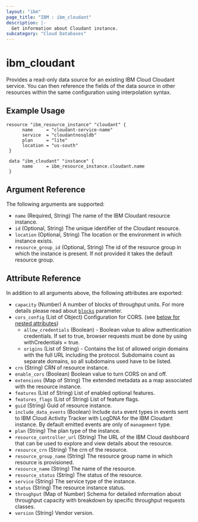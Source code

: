 ```yaml
---
layout: "ibm"
page_title: "IBM : ibm_cloudant"
description: |-
  Get information about Cloudant instance.
subcategory: "Cloud Databases"
---
```


# ibm_cloudant

Provides a read-only data source for an existing IBM Cloud Cloudant service. You can then reference the fields of the data source in other resources within the same configuration using interpolation syntax.

## Example Usage

```hcl
resource "ibm_resource_instance" "cloudant" {
 	  name     = "cloudant-service-name"
 	  service  = "cloudantnosqldb"
 	  plan     = "lite"
 	  location = "us-south"
 }

 data "ibm_cloudant" "instance" {
 	  name     = ibm_resource_instance.cloudant.name
 }
```

## Argument Reference

The following arguments are supported:

* `name` (Required, String) The name of the IBM Cloudant resource instance.
* `id` (Optional, String) The unique identifier of the Cloudant resource.
* `location` (Optional, String) The location or the environment in which instance exists.
* `resource_group_id` (Optional, String) The id of the resource group in which the instance is present. If not provided it takes the default resource group.

## Attribute Reference

In addition to all arguments above, the following attributes are exported:

* `capacity` (Number) A number of blocks of throughput units. For more details please read about [`blocks`](https://cloud.ibm.com/apidocs/cloudant#putcapacitythroughputconfiguration) parameter.
* `cors_config` (List of Object) Configuration for CORS. (see [below for nested attributes](#nestedatt--cors_config))
    * `allow_credentials` (Boolean) - Boolean value to allow authentication credentials. If set to true, browser requests must be done by using withCredentials = true.
    * `origins` (List of String) - Contains the list of allowed origin domains with the full URL including the protocol. Subdomains count as separate domains, so all subdomains used have to be listed.
* `crn` (String) CRN of resource instance.
* `enable_cors` (Boolean) Boolean value to turn CORS on and off.
* `extensions` (Map of String) The extended metadata as a map associated with the resource instance.
* `features` (List of String) List of enabled optional features.
* `features_flags` (List of String) List of feature flags.
* `guid` (String) Guid of resource instance.
* `include_data_events` (Boolean) Include `data` event types in events sent to IBM Cloud Activity Tracker with LogDNA for the IBM Cloudant instance. By default emitted events are only of `management` type.
* `plan` (String) The plan type of the instance.
* `resource_controller_url` (String) The URL of the IBM Cloud dashboard that can be used to explore and view details about the resource.
* `resource_crn` (String) The crn of the resource.
* `resource_group_name` (String) The resource group name in which resource is provisioned.
* `resource_name` (String) The name of the resource.
* `resource_status` (String) The status of the resource.
* `service` (String) The service type of the instance.
* `status` (String) The resource instance status.
* `throughput` (Map of Number) Schema for detailed information about throughput capacity with breakdown by specific throughput requests classes.
* `version` (String) Vendor version.
